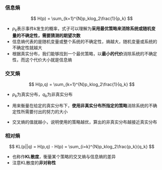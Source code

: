 ### 信息熵

$$
H(p) = \sum_{k=1}^{N}p_klog_2\frac{1}{p_k}
$$

* $p_k$表示事件$k$发生的概率，式子可以理解为**采用最优策略来消除系统或随机变量的不确定性，需要猜测的期望次数**
* 信息熵代表的是随机变量或整个系统的不确定性，熵越大，随机变量或系统的不确定性就越大
* 根据真实分布，我们能够找到一个最优策略，以**最小的代价**消除系统的不确定性，而这个代价大小就是信息熵

### 交叉熵

$$
H(p,q) = \sum_{k=1}^{N}p_klog_2\frac{1}{q_k}
$$



* $p_k$为真实分布，$q_k$为非真实分布
* 用来衡量在给定的真实分布下，**使用非真实分布所指定的策略**消除系统的不确定性所需要付出的努力的大小

* 交叉熵的值就越小，说明使用的策略越优，算出的非真实分布越接近真实分布

### 相对熵

$$
KL(p||q) = H(p,q) - H(p) = \sum_{i=k}^{N}p_klog_2\frac{p_k}{q_k}
$$

* 也称作**KL散度**，衡量某个策略的交叉熵与信息熵的差异
* 注意KL散度的**非对称性**

